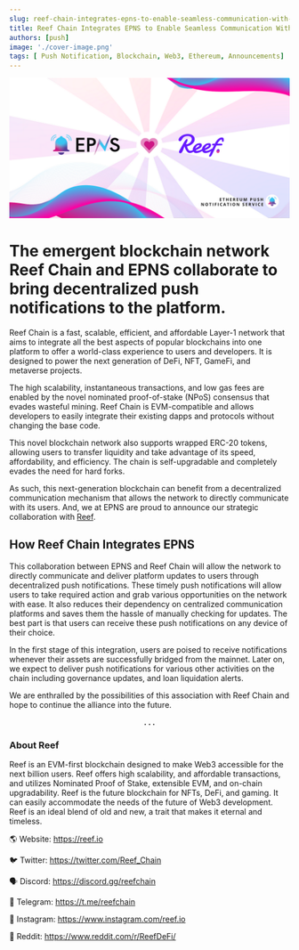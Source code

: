 ```yaml
---
slug: reef-chain-integrates-epns-to-enable-seamless-communication-with-users
title: Reef Chain Integrates EPNS to Enable Seamless Communication With Users
authors: [push]
image: './cover-image.png'
tags: [ Push Notification, Blockchain, Web3, Ethereum, Announcements]
---
```


![Cover image of Reef Chain Integrates EPNS to Enable Seamless Communication With Users](./cover-image.png)

<!--customheaderpoint-->
# The emergent blockchain network Reef Chain and EPNS collaborate to bring decentralized push notifications to the platform.<br/>

Reef Chain is a fast, scalable, efficient, and affordable Layer-1 network that aims to integrate all the best aspects of popular blockchains into one platform to offer a world-class experience to users and developers. It is designed to power the next generation of DeFi, NFT, GameFi, and metaverse projects.

<!--truncate-->

The high scalability, instantaneous transactions, and low gas fees are enabled by the novel nominated proof-of-stake (NPoS) consensus that evades wasteful mining. Reef Chain is EVM-compatible and allows developers to easily integrate their existing dapps and protocols without changing the base code.

This novel blockchain network also supports wrapped ERC-20 tokens, allowing users to transfer liquidity and take advantage of its speed, affordability, and efficiency. The chain is self-upgradable and completely evades the need for hard forks.

As such, this next-generation blockchain can benefit from a decentralized communication mechanism that allows the network to directly communicate with its users. And, we at EPNS are proud to announce our strategic collaboration with [Reef](https://medium.com/u/4f1649b3658b?source=post_page-----f5e80bb632ff--------------------------------).

## How Reef Chain Integrates EPNS
This collaboration between EPNS and Reef Chain will allow the network to directly communicate and deliver platform updates to users through decentralized push notifications. These timely push notifications will allow users to take required action and grab various opportunities on the network with ease. It also reduces their dependency on centralized communication platforms and saves them the hassle of manually checking for updates. The best part is that users can receive these push notifications on any device of their choice.

In the first stage of this integration, users are poised to receive notifications whenever their assets are successfully bridged from the mainnet. Later on, we expect to deliver push notifications for various other activities on the chain including governance updates, and loan liquidation alerts.

We are enthralled by the possibilities of this association with Reef Chain and hope to continue the alliance into the future.

<center><b>.  .  .</b></center>

### About Reef
Reef is an EVM-first blockchain designed to make Web3 accessible for the next billion users. Reef offers high scalability, and affordable transactions, and utilizes Nominated Proof of Stake, extensible EVM, and on-chain upgradability. Reef is the future blockchain for NFTs, DeFi, and gaming. It can easily accommodate the needs of the future of Web3 development. Reef is an ideal blend of old and new, a trait that makes it eternal and timeless.

🌎 Website: https://reef.io

🐦 Twitter: https://twitter.com/Reef_Chain

🗣 Discord: https://discord.gg/reefchain

💬 Telegram: https://t.me/reefchain

📸 Instagram: https://www.instagram.com/reef.io

🤖 Reddit: https://www.reddit.com/r/ReefDeFi/




